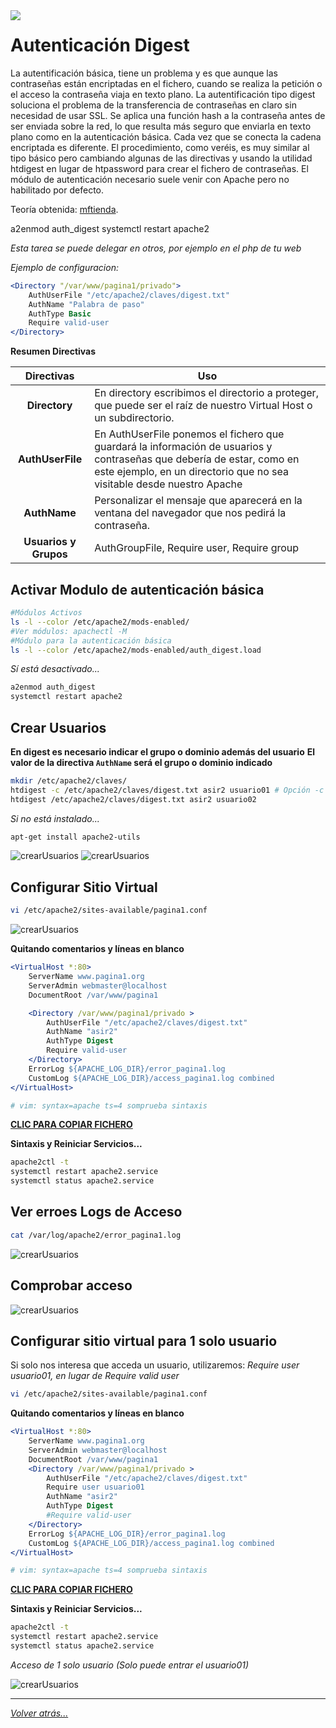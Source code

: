 <img src="/imagenes/MI-LICENCIA88x31.png" style="float: left; margin-right: 10px;" />

# Autenticación Digest

La autentificación básica, tiene un problema y es que aunque las contraseñas están encriptadas en el fichero, cuando se realiza la petición o el acceso la contraseña viaja en texto plano.
La autentificación tipo digest soluciona el problema de la transferencia de contraseñas en claro sin necesidad de usar SSL. 
Se aplica una función hash a la contraseña antes de ser enviada sobre la red, lo que resulta más seguro que enviarla en texto plano como en la autenticación básica. 
Cada vez que se conecta la cadena encriptada es diferente.
El procedimiento, como veréis, es muy similar al tipo básico pero cambiando algunas de las directivas y usando la utilidad htdigest en lugar de htpassword para crear el fichero de contraseñas. 
El módulo de autenticación necesario suele venir con Apache pero no habilitado por defecto. 

Teoría obtenida: [mftienda](https://github.com/mftienda/).

a2enmod auth_digest
systemctl restart apache2 

*Esta tarea se puede delegar en otros, por ejemplo en el php de tu web*

*Ejemplo de configuracion:*

```apache
<Directory "/var/www/pagina1/privado">
    AuthUserFile "/etc/apache2/claves/digest.txt"
    AuthName "Palabra de paso"
    AuthType Basic
    Require valid-user
</Directory>
```

**Resumen Directivas**

| Directivas | Uso |
|:-:|-|
| **Directory** | En directory escribimos el directorio a proteger, que puede ser el raíz de nuestro Virtual Host o un subdirectorio. |
| **AuthUserFile** | En AuthUserFile ponemos el fichero que guardará la información de usuarios y contraseñas que debería de estar, como en este ejemplo, en un directorio que no sea visitable desde nuestro Apache |
| **AuthName** | Personalizar el mensaje que aparecerá en la ventana del navegador que nos pedirá la contraseña. |
| **Usuarios y Grupos** | AuthGroupFile, Require user, Require group |


## Activar Modulo de autenticación básica

```bash
#Módulos Activos
ls -l --color /etc/apache2/mods-enabled/
#Ver módulos: apachectl -M
#Módulo para la autenticación básica
ls -l --color /etc/apache2/mods-enabled/auth_digest.load
```

*Sí está desactivado...*

```bash
a2enmod auth_digest
systemctl restart apache2 
```

##  Crear Usuarios

**En digest es necesario indicar el grupo o dominio además del usuario**
**El valor de la directiva `AuthName` será el grupo o dominio indicado**

```bash
mkdir /etc/apache2/claves/
htdigest -c /etc/apache2/claves/digest.txt asir2 usuario01 # Opción -c SOLO PARA CREAR EL FICHERO 1ª Vez
htdigest /etc/apache2/claves/digest.txt asir2 usuario02
```

*Si no está instalado...*

```bash
apt-get install apache2-utils
```

![crearUsuarios](../../imagenes/apache2/crearUsuariosDigest.png)
![crearUsuarios](../../imagenes/apache2/ficheroDigest.jpg)

## Configurar Sitio Virtual

```bash
vi /etc/apache2/sites-available/pagina1.conf
```

![crearUsuarios](../../imagenes/apache2/configuracionDigest.jpg)

**Quitando comentarios y líneas en blanco**

```apache
<VirtualHost *:80>
	ServerName www.pagina1.org
	ServerAdmin webmaster@localhost
	DocumentRoot /var/www/pagina1

	<Directory /var/www/pagina1/privado >
		AuthUserFile "/etc/apache2/claves/digest.txt"
		AuthName "asir2"
		AuthType Digest
		Require valid-user
	</Directory>
	ErrorLog ${APACHE_LOG_DIR}/error_pagina1.log
	CustomLog ${APACHE_LOG_DIR}/access_pagina1.log combined
</VirtualHost>

# vim: syntax=apache ts=4 somprueba sintaxis
```

[**CLIC PARA COPIAR FICHERO**](./pagina1.conf)

**Sintaxis y Reiniciar Servicios...**

```bash
apache2ctl -t
systemctl restart apache2.service
systemctl status apache2.service
```

## Ver erroes Logs de Acceso

```bash
cat /var/log/apache2/error_pagina1.log
```

![crearUsuarios](../../imagenes/apache2/accesosLOGApache.jpg)


## Comprobar acceso

![crearUsuarios](../../imagenes/apache2/accesosComprobar.gif)

## Configurar sitio virtual para 1 solo usuario

Si solo nos interesa que acceda un usuario, utilizaremos: *Require user usuario01, en lugar de Require valid user*

```bash
vi /etc/apache2/sites-available/pagina1.conf
```

<!-- ![crearUsuarios](../../imagenes/apache2/configSitioVirtualAuten.jpg) -->

**Quitando comentarios y líneas en blanco**

```apache
<VirtualHost *:80>
	ServerName www.pagina1.org
	ServerAdmin webmaster@localhost
	DocumentRoot /var/www/pagina1
	<Directory /var/www/pagina1/privado >
		AuthUserFile "/etc/apache2/claves/digest.txt"
		Require user usuario01
		AuthName "asir2"
		AuthType Digest
		#Require valid-user
	</Directory>
	ErrorLog ${APACHE_LOG_DIR}/error_pagina1.log
	CustomLog ${APACHE_LOG_DIR}/access_pagina1.log combined
</VirtualHost>

# vim: syntax=apache ts=4 somprueba sintaxis
```
[**CLIC PARA COPIAR FICHERO**](./pagina1Solo1usuario.conf)

**Sintaxis y Reiniciar Servicios...**

```bash
apache2ctl -t
systemctl restart apache2.service
systemctl status apache2.service
```

*Acceso de 1 solo usuario (Solo puede entrar el usuario01)*

![crearUsuarios](../../imagenes/apache2/acceso1Usuario.gif)

__________________________
*[Volver atrás...](/README.md)*